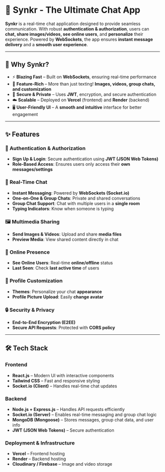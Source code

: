 # 🚀 **Synkr - The Ultimate Chat App**

**Synkr** is a real-time chat application designed to provide seamless communication. With robust **authentication & authorization**, users can **chat, share images/videos, see online users**, and **personalize** their experience. Powered by **WebSockets**, the app ensures **instant message delivery** and a **smooth user experience**.

---

## 🌟 **Why Synkr?**

- ⚡️ **Blazing Fast** – Built on **WebSockets**, ensuring real-time performance  
- 🎯 **Feature-Rich** – More than just texting! **Images, videos, group chats, and customization**  
- 🔐 **Secure & Private** – Uses **JWT**, encryption, and secure authentication  
- ☁️ **Scalable** – Deployed on **Vercel** (frontend) and **Render** (backend)  
- 🖥️ **User-Friendly UI** – A **smooth and intuitive** interface for better engagement  

---

## ✨ **Features**

### 🔐 **Authentication & Authorization**
- **Sign Up & Login**: Secure authentication using **JWT (JSON Web Tokens)**
- **Role-Based Access**: Ensures users only access their **own messages/settings**

### 💬 **Real-Time Chat**
- **Instant Messaging**: Powered by **WebSockets (Socket.io)**  
- **One-on-One & Group Chats**: Private and shared conversations  
- **Group Chat Support**: Chat with multiple users in a **single room**  
- **Typing Indicators**: Know when someone is typing  

### 🖼️ **Multimedia Sharing**
- **Send Images & Videos**: Upload and share **media files**  
- **Preview Media**: View shared content directly in chat  

### 👥 **Online Presence**
- **See Online Users**: Real-time **online/offline** status  
- **Last Seen**: Check **last active time** of users  

### 🎨 **Profile Customization**
- **Themes**: Personalize your chat **appearance**  
- **Profile Picture Upload**: Easily **change avatar**  

### 🔒 **Security & Privacy**
- **End-to-End Encryption (E2EE)**  
- **Secure API Requests**: Protected with **CORS policy**  

---

## 🛠 **Tech Stack**

### **Frontend**
- **React.js** – Modern UI with interactive components  
- **Tailwind CSS** – Fast and responsive styling  
- **Socket.io (Client)** – Handles real-time chat updates  

### **Backend**
- **Node.js + Express.js** – Handles API requests efficiently  
- **Socket.io (Server)** – Enables real-time messaging and group chat logic  
- **MongoDB (Mongoose)** – Stores messages, group chat data, and user info  
- **JWT (JSON Web Tokens)** – Secure authentication  

### **Deployment & Infrastructure**
- **Vercel** – Frontend hosting  
- **Render** – Backend hosting  
- **Cloudinary / Firebase** – Image and video storage  
